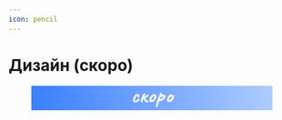 ```yaml
---
icon: pencil
---
```


# Дизайн (скоро)

<figure><img src="../.gitbook/assets/Frame 94 (2).png" alt=""><figcaption></figcaption></figure>
